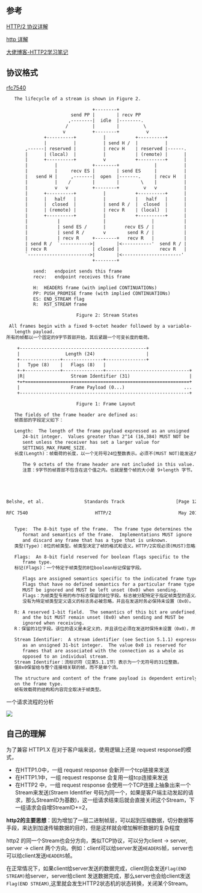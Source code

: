 ## 参考

[HTTP/2 协议详解](https://github.com/jiajunhuang/http2-illustrated)

[http 详解](https://blog.wangriyu.wang/2018/05-HTTP2.html)

[大佬博客-HTTP2学习笔记](https://skyao.io/learning-http2/)

## 协议格式

[rfc7540](https://tools.ietf.org/html/rfc7540)

```txt
   The lifecycle of a stream is shown in Figure 2.

                                +--------+
                        send PP |        | recv PP
                       ,--------|  idle  |--------.
                      /         |        |         \
                     v          +--------+          v
              +----------+          |           +----------+
              |          |          | send H /  |          |
       ,------| reserved |          | recv H    | reserved |------.
       |      | (local)  |          |           | (remote) |      |
       |      +----------+          v           +----------+      |
       |          |             +--------+             |          |
       |          |     recv ES |        | send ES     |          |
       |   send H |     ,-------|  open  |-------.     | recv H   |
       |          |    /        |        |        \    |          |
       |          v   v         +--------+         v   v          |
       |      +----------+          |           +----------+      |
       |      |   half   |          |           |   half   |      |
       |      |  closed  |          | send R /  |  closed  |      |
       |      | (remote) |          | recv R    | (local)  |      |
       |      +----------+          |           +----------+      |
       |           |                |                 |           |
       |           | send ES /      |       recv ES / |           |
       |           | send R /       v        send R / |           |
       |           | recv R     +--------+   recv R   |           |
       | send R /  `----------->|        |<-----------'  send R / |
       | recv R                 | closed |               recv R   |
       `----------------------->|        |<----------------------'
                                +--------+

          send:   endpoint sends this frame
          recv:   endpoint receives this frame

          H:  HEADERS frame (with implied CONTINUATIONs)
          PP: PUSH_PROMISE frame (with implied CONTINUATIONs)
          ES: END_STREAM flag
          R:  RST_STREAM frame

                          Figure 2: Stream States
```


```txt
 All frames begin with a fixed 9-octet header followed by a variable-
   length payload.
所有的帧都以一个固定的9字节首部开始，其后紧跟一个可变长度的载荷。

    +-----------------------------------------------+
    |                 Length (24)                   |
    +---------------+---------------+---------------+
    |   Type (8)    |   Flags (8)   |
    +-+-------------+---------------+-------------------------------+
    |R|                 Stream Identifier (31)                      |
    +=+=============================================================+
    |                   Frame Payload (0...)                      ...
    +---------------------------------------------------------------+

                          Figure 1: Frame Layout

   The fields of the frame header are defined as:
   帧首部的字段定义如下：

   Length:  The length of the frame payload expressed as an unsigned
      24-bit integer.  Values greater than 2^14 (16,384) MUST NOT be
      sent unless the receiver has set a larger value for
      SETTINGS_MAX_FRAME_SIZE.
   长度(Length)：帧载荷的长度，以一个无符号24位整数表示。必须不(MUST NOT)能发送大于2^14(16,384)的值，除非接收者已经为 SETTINGS_MAX_FRAME_SIZE 设置了更大的值。

      The 9 octets of the frame header are not included in this value.
      注意：9字节的帧首部不包含在这个值之内。也就是整个帧的大小是 9+length 字节。





Belshe, et al.               Standards Track                   [Page 12]
 
RFC 7540                         HTTP/2                         May 2015


   Type:  The 8-bit type of the frame.  The frame type determines the
      format and semantics of the frame.  Implementations MUST ignore
      and discard any frame that has a type that is unknown.
   类型(Type)：8位的帧类型。帧类型决定了帧的格式和语义。HTTP/2实现必须(MUST)忽略并丢弃未知类型的帧。

   Flags:  An 8-bit field reserved for boolean flags specific to the
      frame type.
   标记(Flags)：一个特定于帧类型的8位boolean标记保留字段。

      Flags are assigned semantics specific to the indicated frame type.
      Flags that have no defined semantics for a particular frame type
      MUST be ignored and MUST be left unset (0x0) when sending.
      Flags：为帧类型专用的布尔标志保留的8位字段。标志被分配特定于指定帧类型的语义。
      没有为特定帧类型定义语义的标志务必被忽略，并且在发送时务必保持未设置（0x0）。

   R: A reserved 1-bit field.  The semantics of this bit are undefined,
      and the bit MUST remain unset (0x0) when sending and MUST be
      ignored when receiving.
   R：保留的1位字段。该位的语义是未定义的，并且该位必须在发送时保持未设置（0x0），并且在接收时必须忽略。

   Stream Identifier:  A stream identifier (see Section 5.1.1) expressed
      as an unsigned 31-bit integer.  The value 0x0 is reserved for
      frames that are associated with the connection as a whole as
      opposed to an individual stream.
   Stream Identifier：流标识符（见第5.1.1节）表示为一个无符号的31位整数。
   值0x0保留给与整个连接相关联的帧，而不是单个流。

   The structure and content of the frame payload is dependent entirely
   on the frame type.
   帧有效载荷的结构和内容完全取决于帧类型。
```

一个请求流程的分析

![](https://tva1.sinaimg.cn/large/007S8ZIlly1gho3pikp9gj31sk0rkgtk.jpg)

## 自己的理解

为了兼容 HTTP1.X 在对于客户端来说，使用逻辑上还是 request response的模式，

- 在HTTP1.0中，一组 request response 会新开一个tcp链接来发送
- 在HTTP1.1中，一组 request response 会复用一组tcp连接来发送
- 在HTTP2  中，一组 request response 会使用一个TCP连接上抽象出来一个Stream来发送(Straem Identifier 号码为同一个，如果是客户端主动发起的请求，那么StreamID为基数)，这一组请求结束后就会直接关闭这个Stream，下一组请求会自增StreamID+=2，

**http2的主要思想**：因为增加了一层二进制帧层，可以起到压缩数据，切分数据等手段，来达到加速传输数据的目的，但是这样就会增加解析数据的复杂程度

http2 的同一个Stream也会分方向，类似TCP协议，可以分为client -> server, server -> client 两个方向。例如：client可以给server发送`HEADERS`帧，server也可以给client发送`HEADERS`帧。

在正常情况下，如果client给server发送的数据完成，client则会发送`Flag(END STREAM)`给server，server给client 发送数据完成，那么server也会给client发送`Flag(END STREAM)`,这里就会发生HTTP2状态机的状态转换，关闭某个Stream。